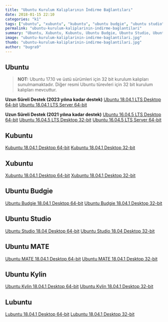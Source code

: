 ```yaml
---
title: "Ubuntu Kurulum Kalıplarının İndirme Bağlantıları"
date: 2018-01-15 22:10
categories: "k1"
tags: ["ubuntu", "xubuntu", "kubuntu", "ubuntu budgie", "ubuntu studio", "ubuntu kylin", "lubuntu"]
permalink: "ubuntu-kurulum-kaliplarinin-indirme-baglantilari"
summary: "Ubuntu, Xubuntu, Kubuntu, Ubuntu Budgie, Ubuntu Studio, Ubuntu Kylin ve Lubuntu kurulum kalıplarının indirme bağlantılarını içerir."
image: "ubuntu-kurulum-kaliplarinin-indirme-baglantilari.jpg"
thumb: "ubuntu-kurulum-kaliplarinin-indirme-baglantilari.jpg"
author: "bugra9"
---
```

## Ubuntu

> **NOT:** Ubuntu 17.10 ve üstü sürümleri için 32 bit kurulum kalıpları sunulmamaktadır. Diğer resmi Ubuntu türevleri için 32 bit kurulum kalıpları mevcuttur.
  

**Uzun Süreli Destek (2023 yılına kadar destek)**
[Ubuntu 18.04.1 LTS Desktop 64-bit](http://releases.ubuntu.com/18.04/ubuntu-18.04.1-desktop-amd64.iso)
[Ubuntu 18.04.1 LTS Server 64-bit](http://releases.ubuntu.com/18.04/ubuntu-18.04.1-live-server-amd64.iso)

**Uzun Süreli Destek (2021 yılına kadar destek)**
[Ubuntu 16.04.5 LTS Desktop 64-bit](http://releases.ubuntu.com/16.04/ubuntu-16.04.5-desktop-amd64.iso)
[Ubuntu 16.04.5 LTS Desktop 32-bit](http://releases.ubuntu.com/16.04/ubuntu-16.04.5-desktop-i386.iso)
[Ubuntu 16.04.5 LTS Server 64-bit](http://releases.ubuntu.com/16.04/ubuntu-16.04.5-server-amd64.iso)

## Kubuntu
[Kubuntu 18.04.1 Desktop 64-bit](http://cdimage.ubuntu.com/kubuntu/releases/18.04/release/kubuntu-18.04.1-desktop-amd64.iso)
[Kubuntu 18.04.1 Desktop 32-bit](http://cdimage.ubuntu.com/kubuntu/releases/18.04/release/kubuntu-18.04.1-desktop-i386.iso)

## Xubuntu
[Xubuntu 18.04.1 Desktop 64-bit](http://cdimage.ubuntu.com/xubuntu/releases/18.04/release/xubuntu-18.04.1-desktop-amd64.iso)
[Xubuntu 18.04.1 Desktop 32-bit](http://cdimage.ubuntu.com/xubuntu/releases/18.04/release/xubuntu-18.04.1-desktop-i386.iso)

## Ubuntu Budgie
[Ubuntu Budgie 18.04.1 Desktop 64-bit](http://cdimage.ubuntu.com/ubuntu-budgie/releases/18.04/release/ubuntu-budgie-18.04.1-desktop-amd64.iso)
[Ubuntu Budgie 18.04.1 Desktop 32-bit](http://cdimage.ubuntu.com/ubuntu-budgie/releases/18.04/release/ubuntu-budgie-18.04.1-desktop-i386.iso)

## Ubuntu Studio
[Ubuntu Studio 18.04 Desktop 64-bit](http://cdimage.ubuntu.com/ubuntustudio/releases/18.04/release/ubuntustudio-18.04-dvd-amd64.iso)
[Ubuntu Studio 18.04 Desktop 32-bit](http://cdimage.ubuntu.com/ubuntustudio/releases/18.04/release/ubuntustudio-18.04-dvd-i386.iso)

## Ubuntu MATE
[Ubuntu MATE 18.04.1 Desktop 64-bit](http://cdimage.ubuntu.com/ubuntu-mate/releases/18.04/release/ubuntu-mate-18.04.1-desktop-amd64.iso)
[Ubuntu MATE 18.04.1 Desktop 32-bit](http://cdimage.ubuntu.com/ubuntu-mate/releases/18.04/release/ubuntu-mate-18.04.1-desktop-i386.iso)

## Ubuntu Kylin
[Ubuntu Kylin 18.04.1 Desktop 64-bit](http://cdimage.ubuntu.com/ubuntukylin/releases/18.04/release/ubuntukylin-18.04.1-desktop-amd64.iso)
[Ubuntu Kylin 18.04.1 Desktop 32-bit](http://cdimage.ubuntu.com/ubuntukylin/releases/18.04/release/ubuntukylin-18.04.1-desktop-i386.iso)

## Lubuntu
[Lubuntu 18.04.1 Desktop 64-bit](http://cdimage.ubuntu.com/lubuntu/releases/18.04/release/lubuntu-18.04.1-desktop-amd64.iso)
[Lubuntu 18.04.1 Desktop 32-bit](http://cdimage.ubuntu.com/lubuntu/releases/18.04/release/lubuntu-18.04.1-desktop-i386.iso)
